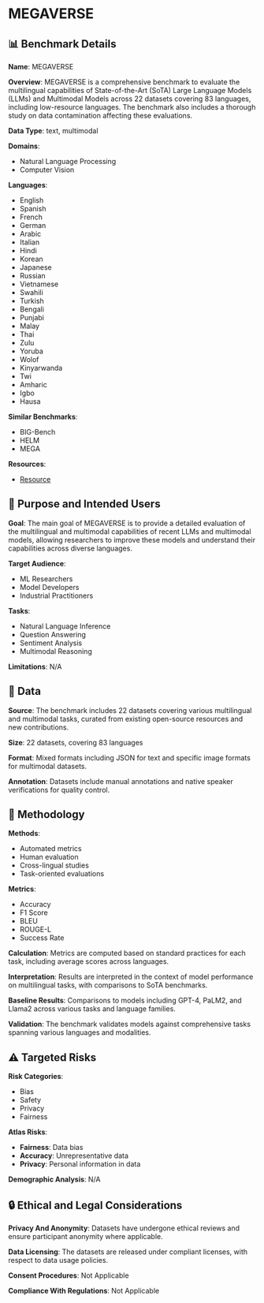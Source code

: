 # MEGAVERSE

## 📊 Benchmark Details

**Name**: MEGAVERSE

**Overview**: MEGAVERSE is a comprehensive benchmark to evaluate the multilingual capabilities of State-of-the-Art (SoTA) Large Language Models (LLMs) and Multimodal Models across 22 datasets covering 83 languages, including low-resource languages. The benchmark also includes a thorough study on data contamination affecting these evaluations.

**Data Type**: text, multimodal

**Domains**:
- Natural Language Processing
- Computer Vision

**Languages**:
- English
- Spanish
- French
- German
- Arabic
- Italian
- Hindi
- Korean
- Japanese
- Russian
- Vietnamese
- Swahili
- Turkish
- Bengali
- Punjabi
- Malay
- Thai
- Zulu
- Yoruba
- Wolof
- Kinyarwanda
- Twi
- Amharic
- Igbo
- Hausa

**Similar Benchmarks**:
- BIG-Bench
- HELM
- MEGA

**Resources**:
- [Resource](https://arxiv.org/abs/2311.07463)

## 🎯 Purpose and Intended Users

**Goal**: The main goal of MEGAVERSE is to provide a detailed evaluation of the multilingual and multimodal capabilities of recent LLMs and multimodal models, allowing researchers to improve these models and understand their capabilities across diverse languages.

**Target Audience**:
- ML Researchers
- Model Developers
- Industrial Practitioners

**Tasks**:
- Natural Language Inference
- Question Answering
- Sentiment Analysis
- Multimodal Reasoning

**Limitations**: N/A

## 💾 Data

**Source**: The benchmark includes 22 datasets covering various multilingual and multimodal tasks, curated from existing open-source resources and new contributions.

**Size**: 22 datasets, covering 83 languages

**Format**: Mixed formats including JSON for text and specific image formats for multimodal datasets.

**Annotation**: Datasets include manual annotations and native speaker verifications for quality control.

## 🔬 Methodology

**Methods**:
- Automated metrics
- Human evaluation
- Cross-lingual studies
- Task-oriented evaluations

**Metrics**:
- Accuracy
- F1 Score
- BLEU
- ROUGE-L
- Success Rate

**Calculation**: Metrics are computed based on standard practices for each task, including average scores across languages.

**Interpretation**: Results are interpreted in the context of model performance on multilingual tasks, with comparisons to SoTA benchmarks.

**Baseline Results**: Comparisons to models including GPT-4, PaLM2, and Llama2 across various tasks and language families.

**Validation**: The benchmark validates models against comprehensive tasks spanning various languages and modalities.

## ⚠️ Targeted Risks

**Risk Categories**:
- Bias
- Safety
- Privacy
- Fairness

**Atlas Risks**:
- **Fairness**: Data bias
- **Accuracy**: Unrepresentative data
- **Privacy**: Personal information in data

**Demographic Analysis**: N/A

## 🔒 Ethical and Legal Considerations

**Privacy And Anonymity**: Datasets have undergone ethical reviews and ensure participant anonymity where applicable.

**Data Licensing**: The datasets are released under compliant licenses, with respect to data usage policies.

**Consent Procedures**: Not Applicable

**Compliance With Regulations**: Not Applicable
